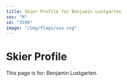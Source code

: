 ```yaml
---
title: Skier Profile for Benjamin Lustgarten
sex: "M"
id: "3599"
image: "/img/flags/usa.svg" 
---
```


# Skier Profile

This page is for: Benjamin Lustgarten.
    